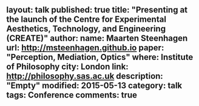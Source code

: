 layout: talk
published: true
title: "Presenting at the launch of the Centre for Experimental Aesthetics, Technology, and Engineering (CREATE)"
author: 
    name: Maarten Steenhagen
    url: http://msteenhagen.github.io
paper: "Perception, Mediation, Optics"
where: Institute of Philosophy
city: London
link: http://philosophy.sas.ac.uk
description: "Empty"
modified: 2015-05-13
category: talk
tags: Conference
comments: true  
---
